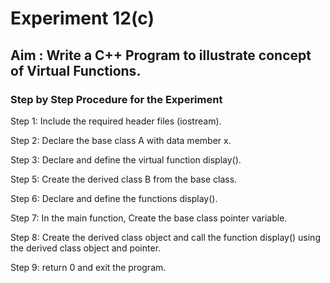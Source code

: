 # Experiment 12(c)
## Aim : Write a C++ Program to illustrate concept of Virtual Functions.
### Step by Step Procedure for the Experiment
Step 1: Include the required header files (iostream).

Step 2: Declare the base class A with data member x.

Step 3: Declare and define the virtual function display().

Step 5: Create the derived class B from the base class.

Step 6: Declare and define the functions display().

Step 7: In the main function, Create the base class pointer variable.

Step 8: Create the derived class object and call the function display() using the derived class object and pointer.

Step 9: return 0 and exit the program.
